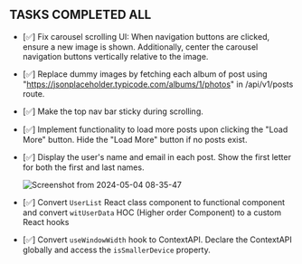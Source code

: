 
## TASKS COMPLETED ALL

- [✅] Fix carousel scrolling UI: When navigation buttons are clicked, ensure a new image is shown. Additionally, center the carousel navigation buttons vertically relative to the image.
- [✅] Replace dummy images by fetching each album of post using "https://jsonplaceholder.typicode.com/albums/1/photos" in /api/v1/posts route.
- [✅] Make the top nav bar sticky during scrolling.
- [✅] Implement functionality to load more posts upon clicking the "Load More" button. Hide the "Load More" button if no posts exist.
- [✅] Display the user's name and email in each post. Show the first letter for both the first and last names.

  ![Screenshot from 2024-05-04 08-35-47](https://github.com/vidyalai/interview-challenge-1/assets/67904627/a1dd3dca-27e8-427b-a6dc-41de00d15df1)

- [✅] Convert `UserList` React class component to functional component and convert `witUserData` HOC (Higher order Component) to a custom React hooks
- [✅] Convert `useWindowWidth` hook to ContextAPI. Declare the ContextAPI globally and access the `isSmallerDevice` property.
